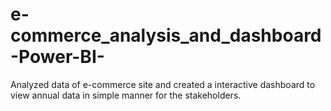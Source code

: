 # e-commerce_analysis_and_dashboard-Power-BI-
Analyzed data of  e-commerce site and created a interactive dashboard to view annual data in simple manner for the stakeholders.
